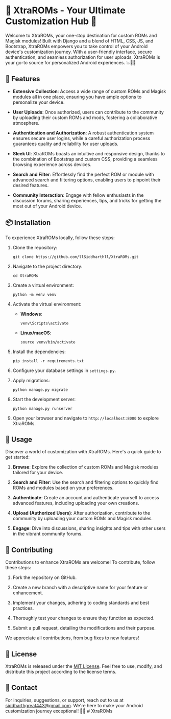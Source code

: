 # 🌟 XtraROMs - Your Ultimate Customization Hub 🌟

Welcome to XtraROMs, your one-stop destination for custom ROMs and Magisk modules! Built with Django and a blend of HTML, CSS, JS, and Bootstrap, XtraROMs empowers you to take control of your Android device's customization journey. With a user-friendly interface, secure authentication, and seamless authorization for user uploads, XtraROMs is your go-to source for personalized Android experiences. 💥🔧📱

## 📌 Features

- **Extensive Collection**: Access a wide range of custom ROMs and Magisk modules all in one place, ensuring you have ample options to personalize your device.

- **User Uploads**: Once authorized, users can contribute to the community by uploading their custom ROMs and mods, fostering a collaborative atmosphere.

- **Authentication and Authorization**: A robust authentication system ensures secure user logins, while a careful authorization process guarantees quality and reliability for user uploads.

- **Sleek UI**: XtraROMs boasts an intuitive and responsive design, thanks to the combination of Bootstrap and custom CSS, providing a seamless browsing experience across devices.

- **Search and Filter**: Effortlessly find the perfect ROM or module with advanced search and filtering options, enabling users to pinpoint their desired features.

- **Community Interaction**: Engage with fellow enthusiasts in the discussion forums, sharing experiences, tips, and tricks for getting the most out of your Android device.

## 📦 Installation

To experience XtraROMs locally, follow these steps:

1. Clone the repository:

   ```shell
   git clone https://github.com/llSiddharthll/XtraROMs.git
   ```

2. Navigate to the project directory:

   ```shell
   cd XtraROMs
   ```

3. Create a virtual environment:

   ```shell
   python -m venv venv
   ```

4. Activate the virtual environment:

   - **Windows**:

     ```shell
     venv\Scripts\activate
     ```

   - **Linux/macOS**:

     ```shell
     source venv/bin/activate
     ```

5. Install the dependencies:

   ```shell
   pip install -r requirements.txt
   ```

6. Configure your database settings in `settings.py`.

7. Apply migrations:

   ```shell
   python manage.py migrate
   ```

8. Start the development server:

   ```shell
   python manage.py runserver
   ```

9. Open your browser and navigate to `http://localhost:8000` to explore XtraROMs.

## 📝 Usage

Discover a world of customization with XtraROMs. Here's a quick guide to get started:

1. **Browse**: Explore the collection of custom ROMs and Magisk modules tailored for your device.

2. **Search and Filter**: Use the search and filtering options to quickly find ROMs and modules based on your preferences.

3. **Authenticate**: Create an account and authenticate yourself to access advanced features, including uploading your own creations.

4. **Upload (Authorized Users)**: After authorization, contribute to the community by uploading your custom ROMs and Magisk modules.

5. **Engage**: Dive into discussions, sharing insights and tips with other users in the vibrant community forums.

## 🤝 Contributing

Contributions to enhance XtraROMs are welcome! To contribute, follow these steps:

1. Fork the repository on GitHub.

2. Create a new branch with a descriptive name for your feature or enhancement.

3. Implement your changes, adhering to coding standards and best practices.

4. Thoroughly test your changes to ensure they function as expected.

5. Submit a pull request, detailing the modifications and their purpose.

We appreciate all contributions, from bug fixes to new features!

## 📃 License

XtraROMs is released under the [MIT License](LICENSE.md). Feel free to use, modify, and distribute this project according to the license terms.

## 📧 Contact

For inquiries, suggestions, or support, reach out to us at siddharthgreat443@gmail.com. We're here to make your Android customization journey exceptional! 🚀🌟
#   X t r a R O M s  
 